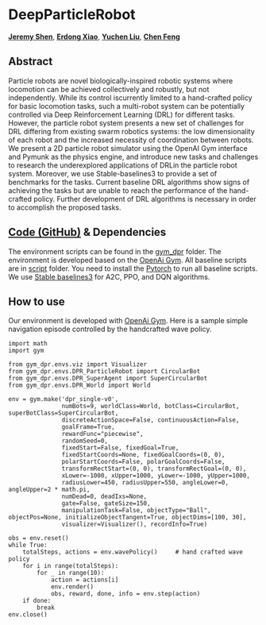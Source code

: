 # DeepParticleRobot

[**Jeremy Shen**](https://github.com/jshen04), [**Erdong Xiao**](https://github.com/ErdongXiao), [**Yuchen Liu**](https://github.com/Rtlyc), [**Chen Feng**](https://engineering.nyu.edu/faculty/chen-feng)

## Abstract
Particle  robots  are  novel  biologically-inspired robotic systems where locomotion can be achieved collectively and robustly, but not independently. While its control iscurrently limited to a hand-crafted policy for basic locomotion tasks, such a multi-robot system can be potentially controlled via Deep Reinforcement Learning (DRL) for different tasks. However, the particle robot system presents a new set of challenges for DRL differing from existing swarm robotics systems: the low dimensionality of each robot and the increased necessity of coordination between robots. We present a 2D particle robot simulator using the OpenAI Gym interface and Pymunk as the physics engine, and introduce new tasks and challenges to research the underexplored applications of DRLin the particle robot system. Moreover, we use Stable-baselines3 to provide a set of benchmarks for the tasks. Current baseline DRL algorithms show signs of achieving the tasks but are unable to reach the performance of the hand-crafted policy. Further development of DRL algorithms is necessary in order to accomplish the proposed tasks.

## [Code (GitHub)](https://github.com/ai4ce/DeepParticleRobot/) & Dependencies
The environment scripts can be found in the [gym_dpr](https://github.com/ai4ce/DeepParticleRobot/tree/main/gym_dpr) folder. The environment is developed based on the [OpenAi Gym](https://gym.openai.com/). All baseline scripts are in [script](https://github.com/ai4ce/DeepParticleRobot/tree/main/script) folder. You need to install the [Pytorch](https://pytorch.org/) to run all baseline scripts. We use [Stable baselines3](https://github.com/DLR-RM/stable-baselines3) for A2C, PPO, and DQN algorithms. 
## How to use

Our environment is developed with [OpenAi Gym](https://gym.openai.com/). Here is a sample simple navigation episode controlled by the handcrafted wave policy.
```
import math
import gym

from gym_dpr.envs.viz import Visualizer
from gym_dpr.envs.DPR_ParticleRobot import CircularBot
from gym_dpr.envs.DPR_SuperAgent import SuperCircularBot
from gym_dpr.envs.DPR_World import World

env = gym.make('dpr_single-v0',
               numBots=9, worldClass=World, botClass=CircularBot, superBotClass=SuperCircularBot,
               discreteActionSpace=False, continuousAction=False,
               goalFrame=True,
               rewardFunc="piecewise",
               randomSeed=0,
               fixedStart=False, fixedGoal=True,
               fixedStartCoords=None, fixedGoalCoords=(0, 0),
               polarStartCoords=False, polarGoalCoords=False,
               transformRectStart=(0, 0), transformRectGoal=(0, 0),
               xLower=-1000, xUpper=1000, yLower=-1000, yUpper=1000,
               radiusLower=450, radiusUpper=550, angleLower=0, angleUpper=2 * math.pi,
               numDead=0, deadIxs=None,
               gate=False, gateSize=150,
               manipulationTask=False, objectType="Ball", objectPos=None, initializeObjectTangent=True, objectDims=[100, 30],
               visualizer=Visualizer(), recordInfo=True)

obs = env.reset()
while True:
    totalSteps, actions = env.wavePolicy()     # hand crafted wave policy
    for i in range(totalSteps):
        for _ in range(10):
            action = actions[i]
            env.render()
            obs, reward, done, info = env.step(action)
    if done:
        break
env.close()
```
